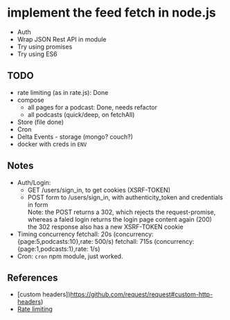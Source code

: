 # implement the feed fetch in node.js

* Auth
* Wrap JSON Rest API in module
* Try using promises
* Try using ES6

## TODO

* rate limiting (as in rate.js): Done
* compose 
  * all pages for a podcast:  Done, needs refactor
  * all podcasts (quick/deep, on fetchAll)
* Store (file done)
* Cron
* Delta Events - storage (mongo? couch?)
* docker with creds in `ENV`

## Notes

* Auth/Login: 
  * GET /users/sign_in, to get cookies (XSRF-TOKEN)
  * POST form to /users/sign_in, with authenticity_token and credentials in form  
    Note: the POST returns a 302, which rejects the request-promise,  
    whereas a faled login returns the login page content again (200)  
    the 302 response also has a new XSRF-TOKEN cookie  
* Timing concurrency
  fetchall:  20s (concurrency:{page:5,podcasts:10},rate: 500/s)
  fetchall: 715s (concurrency:{page:1,podcasts:1},rate: 1/s)
* Cron: `cron` npm module, just worked.


## References

* [custom headers])https://github.com/request/request#custom-http-headers)
* [Rate limiting](https://github.com/jhurliman/node-rate-limiter)